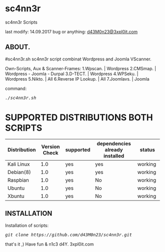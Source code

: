 # sc4nn3r
sc4nn3r Scripts

last modify: 14.09.2017
bug or anything: d43M0n23@3xpl0it.com

## ABOUT.
#sc4nn3r.sh
sc4nn3r script combinat Wordpress and Joomla VScanner.

Own-Scripts, Aux & Scanner-Frames:
1.Wpscan. | Wordpress
2.CMSmap. | Wordpress - Joomla - Durpal
3.D-TECT. | Wordpress
4.WPSeku. | Wordpress
5.Nikto.  | All
6.Reverse IP Lookup. | All
7.Joomlavs. | Joomla

command:<pre><i><n>./sc4nn3r.sh </pre></i></n>


# SUPPORTED DISTRIBUTIONS BOTH SCRIPTS
|Distribution | Version Check | supported | dependencies already installed |status |
----------|-------|------|------|-------|
|Kali Linux|1.0 | yes| yes | working   |
|Debian(8)|1.0 | yes| yes | working   |
|Raspbian|1.0 |yes|No|working   |
|Ubuntu|1.0 |yes|No|working   |
|Xbuntu|1.0 |yes|No|working  |

## INSTALLATION
Installation of scripts:
<pre><i><n>git clone https://github.com/d43M0n23/sc4nn3r.git
</pre></i></n>

that's it ,)
Have fun & n1c3 d4Y. 3xpl0it.com
